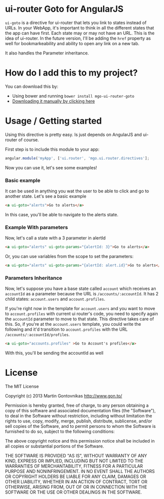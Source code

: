 # ui-router Goto for AngularJS

`ui-goto` is a directive for ui-router that lets you link to states instead of URLs. In your WebApp, it's important to think in all the different states that the app can have first. Each state may or may not have an URL. This is the idea of ui-router. In the future version, I'll be adding the `href` property as well for bookmarkeability and ability to open any link on a new tab. 

It also handles the Parameter inheritance.

# How do I add this to my project?

You can download this by:

* Using bower and running `bower install mgo-ui-router-goto`
* [Downloading it manually by clicking here](https://raw.github.com/mgonto/mgo-ui-router-goto/master/uiGoto.js)

# Usage / Getting started

Using this directive is pretty easy. Is just depends on AngularJS and ui-router of course.

First step is to include this module to your app:

````javascript
angular.module('myApp', ['ui.router', 'mgo.ui.router.directives'];
````

Now you can use it, let's see some examples!

### Basic example
It can be used in anything you wat the user to be able to click and go to another state. Let's see a basic example

````html
<a ui-goto="alerts">Go to alerts</a>
````

In this case, you'll be able to navigate to the alerts state.

### Example With parameters

Now, let's call a state with a 3 parameter in alertId

````html
<a ui-goto="alerts" ui-goto-params="{alertId: 3}">Go to alerts</a>
````

Or, you can use variables from the scope to set the parameters:

````html
<a ui-goto="alerts" ui-goto-params="{alertId: alert.id}">Go to alerts</a>
````

### Parameters Inheritance

Now, let's suppose you have a base state called `account` which receives an `accountId` as a parameter because the URL is `/accounts/:accountId`. It has 2 child states: `account.users` and `account.profiles`.

If you're right now in the template for `account.users` and you want to move to `account.profiles` with current ui router's code, you need to specify again the `accountId` parameter to move to that state. This directive takes care of this. So, if you're at the `account.users` template, you could write the following and it'd transition to `account.profiles` with the URL `/accounts/:accountId/profiles`.

````html
<a ui-goto="accounts.profiles" >Go to Account's profiles</a>
````

With this, you'll be sending the accountId as well

# License

The MIT License

Copyright (c) 2013 Martin Gontovnikas http://www.gon.to/

Permission is hereby granted, free of charge, to any person obtaining a copy of this software and associated documentation files (the "Software"), to deal in the Software without restriction, including without limitation the rights to use, copy, modify, merge, publish, distribute, sublicense, and/or sell copies of the Software, and to permit persons to whom the Software is furnished to do so, subject to the following conditions:

The above copyright notice and this permission notice shall be included in all copies or substantial portions of the Software.

THE SOFTWARE IS PROVIDED "AS IS", WITHOUT WARRANTY OF ANY KIND, EXPRESS OR IMPLIED, INCLUDING BUT NOT LIMITED TO THE WARRANTIES OF MERCHANTABILITY, FITNESS FOR A PARTICULAR PURPOSE AND NONINFRINGEMENT. IN NO EVENT SHALL THE AUTHORS OR COPYRIGHT HOLDERS BE LIABLE FOR ANY CLAIM, DAMAGES OR OTHER LIABILITY, WHETHER IN AN ACTION OF CONTRACT, TORT OR OTHERWISE, ARISING FROM, OUT OF OR IN CONNECTION WITH THE SOFTWARE OR THE USE OR OTHER DEALINGS IN THE SOFTWARE.




